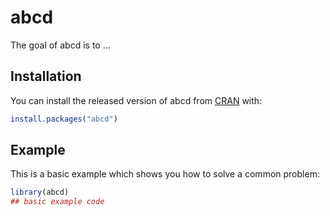 
# abcd

<!-- badges: start -->
<!-- badges: end -->

The goal of abcd is to ...

## Installation

You can install the released version of abcd from [CRAN](https://CRAN.R-project.org) with:

``` r
install.packages("abcd")
```

## Example

This is a basic example which shows you how to solve a common problem:

``` r
library(abcd)
## basic example code
```

